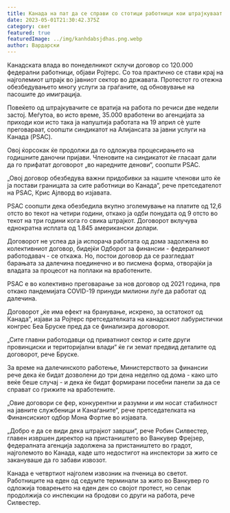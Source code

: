 ```yaml
---
title: Канада на пат да се справи со стотици работници кои штрајкуваат
date: 2023-05-01T21:30:42.375Z
category: свет
featured: true
featuredImage: ../img/kanhdabsjdhas.png.webp
author: Вардарски
---
```


Канадската влада во понеделникот склучи договор со 120.000 федерални работници, објави Ројтерс. Со тоа практично се стави крај на најголемиот штрајк во јавниот сектор во државата. Протестот го отежна обезбедувањето многу услуги за граѓаните, од обновување на пасошите до имиграција.

Повеќето од штрајкувачите се вратија на работа по речиси две недели застој. Меѓутоа, во исто време, 35.000 вработени во агенцијата за приходи кои исто така ја напуштија работата на 19 април сè уште преговараат, соопшти синдикатот на Алијансата за јавни услуги на Канада (PSAC).

Овој ќорсокак ќе продолжи да го одложува процесирањето на годишните даночни пријави. Членовите на синдикатот ќе гласаат дали да го прифатат договорот „во наредните денови“, соопшти PSAC.

„Овој договор обезбедува важни придобивки за нашите членови што ќе ја постави границата за сите работници во Канада“, рече претседателот на PSAC, Крис Ајлворд во изјавата.

PSAC соопшти дека обезбедила вкупно зголемување на платите од 12,6 отсто во текот на четири години, откако ја одби понудата од 9 отсто во текот на три години кога го свика штрајкот. Договорот вклучува еднократна исплата од 1.845 американски долари.

Договорот не успеа да ја испорача работата од дома задолжена во колективниот договор, бидејќи Одборот за финансии - федералниот работодавач - се откажа. Но, постои договор да се разгледаат барањата за далечина поединечно и во писмена форма, отворајќи ја владата за процесот на поплаки на вработените.

PSAC е во колективно преговарање за нов договор од 2021 година, прв откако пандемијата COVID-19 принуди милиони луѓе да работат од далечина.

Договорот „ќе има ефект на бранување, искрено, за остатокот од Канада“, изјави за Ројтерс претседателката на канадскиот лабуристички конгрес Беа Бруске пред да се финализира договорот.

„Сите главни работодавци од приватниот сектор и сите други провинциски и територијални влади“ ќе ги земат предвид деталите од договорот, рече Бруске.

За време на далечинското работење, Министерството за финансии рече дека ќе бидат дозволени до три дена неделно од дома - како што веќе беше случај - и дека ќе бидат формирани посебни панели за да се справат со грижите на вработените.

„Овие договори се фер, конкурентни и разумни и им носат стабилност на јавните службеници и Канаѓаните“, рече претседателката на Финансискиот одбор Мона Фортие во изјавата.

„Добро е да се види дека штрајкот заврши“, рече Робин Силвестер, главен извршен директор на пристаништето во Ванкувер Фрејзер, федералната агенција задолжена за пристаништето во градот, најголемото во Канада, каде што недостигот на инспектори за жито се закануваше да го забави извозот.

Канада е четвртиот најголем извозник на пченица во светот. Работниците на еден од седумте терминали за жито во Ванкувер го одложија товарењето на еден ден со својот протест, но сепак продолжија со инспекции на бродови со други на работа, рече Силвестер.
